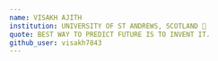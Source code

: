 ```yaml
---
name: VISAKH AJITH
institution: UNIVERSITY OF ST ANDREWS, SCOTLAND 🚩 
quote: BEST WAY TO PREDICT FUTURE IS TO INVENT IT.
github_user: visakh7843
---
```


